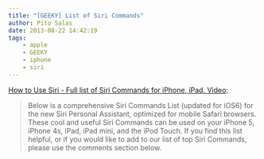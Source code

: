 ```yaml
---
title: "[GEEKY] List of Siri Commands"
author: Pito Salas
date: 2013-08-22 14:42:19
tags:
    - apple
    - GEEKY
    - iphone
    - siri
---
```



[How to Use Siri - Full list of Siri Commands for iPhone, iPad,
Video](<http://techblog.tv/full-list-of-siri-commands-how-to-use-siri/>):

> Below is a comprehensive Siri Commands List (updated for iOS6) for the new
> Siri Personal Assistant, optimized for mobile Safari browsers. These cool
> and useful Siri Commands can be used on your iPhone 5, iPhone 4s, iPad, iPad
> mini, and the iPod Touch. If you find this list helpful, or if you would
> like to add to our list of top Siri Commands, please use the comments
> section below.




